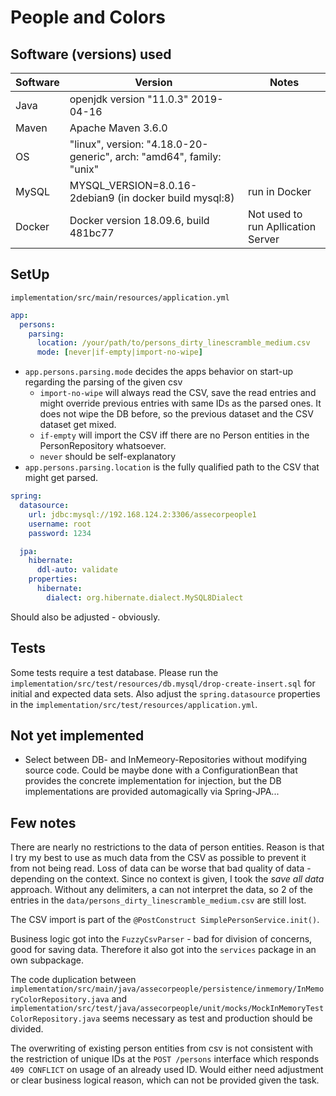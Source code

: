 # People and Colors

## Software (versions) used

| Software | Version                                                              | Notes                              |
| -------- | -------------------------------------------------------------------- | ---------------------------------- |
| Java     | openjdk version "11.0.3" 2019-04-16                                  |                                    |
| Maven    | Apache Maven 3.6.0                                                   |                                    |
| OS       | "linux", version: "4.18.0-20-generic", arch: "amd64", family: "unix" |                                    |
| MySQL    | MYSQL_VERSION=8.0.16-2debian9 (in docker build mysql:8)              | run in Docker                      |
| Docker   | Docker version 18.09.6, build 481bc77                                | Not used to run Apllication Server |



## SetUp

`implementation/src/main/resources/application.yml`

```yml
app:
  persons:
    parsing:
      location: /your/path/to/persons_dirty_linescramble_medium.csv
      mode: [never|if-empty|import-no-wipe]
```

*   `app.persons.parsing.mode` decides the apps behavior on start-up regarding the parsing of the given csv
    *   `import-no-wipe` will always read the CSV, save the read entries and might override previous entries with same IDs as the parsed ones. It does not wipe the DB before, so the previous dataset and the CSV dataset get mixed.
    *   `if-empty` will import the CSV iff there are no Person entities in the PersonRepository whatsoever.
    *   `never` should be self-explanatory
*   `app.persons.parsing.location` is the fully qualified path to the CSV that might get parsed.


```yml
spring:
  datasource:
    url: jdbc:mysql://192.168.124.2:3306/assecorpeople1
    username: root
    password: 1234

  jpa:
    hibernate:
      ddl-auto: validate
    properties:
      hibernate:
        dialect: org.hibernate.dialect.MySQL8Dialect
```

Should also be adjusted - obviously.

## Tests

Some tests require a test database. Please run the `implementation/src/test/resources/db.mysql/drop-create-insert.sql` for initial and expected data sets. Also adjust the `spring.datasource` properties in the `implementation/src/test/resources/application.yml`.

## Not yet implemented

*   Select between DB- and InMemeory-Repositories without modifying source code. Could be maybe done with a ConfigurationBean that provides the concrete implementation for injection, but the DB implementations are provided automagically via Spring-JPA...

## Few notes

There are nearly no restrictions to the data of person entities. Reason is that I try my best to use as much data from the CSV as possible to prevent it from not being read. Loss of data can be worse that bad quality of data - depending on the context. Since no context is given, I took the *save all data* approach. Without any delimiters, a can not interpret the data, so 2 of the entries in the `data/persons_dirty_linescramble_medium.csv` are still lost.

The CSV import is part of the `@PostConstruct SimplePersonService.init()`.

Business logic got into the `FuzzyCsvParser` - bad for division of concerns, good for saving data. Therefore it also got into the `services` package in an own subpackage.

The code duplication between `implementation/src/main/java/assecorpeople/persistence/inmemory/InMemoryColorRepository.java` and `implementation/src/test/java/assecorpeople/unit/mocks/MockInMemoryTestColorRepository.java` seems necessary as test and production should be divided.

The overwriting of existing person entities from csv is not consistent with the restriction of unique IDs at the `POST /persons` interface which responds `409 CONFLICT` on usage of an already used ID. Would either need adjustment or clear business logical reason, which can not be provided given the task.
